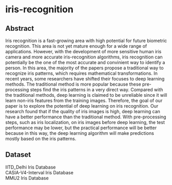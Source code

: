 # iris-recognition
## Abstract
Iris recognition is a fast-growing area with high potential for future biometric recognition. This area is not yet mature enough for a wide range of applications. However, with the development of more sensitive human iris camera and more accurate iris-recognition algorithms, iris recognition can potentially be the one of the most accurate and convinient  way to identify a person. In this area, the majority of the papers propose a traditional way to recognize iris patterns, which requires mathematical transformations. In recent years, some researchers have shifted their focuses to deep learning methods. The traditional method is more popular because these pre-processing steps find the iris patterns in a very direct way. Compared with the traditional methods, deep learning is claimed to be unreliable since it will learn non-iris features from the training images. Therefore, the goal of our paper is to explore the potential of deep learning on iris recognition. Our research found that if the quality of iris images is high, deep learning can have a better performance than the traditional method. With pre-processing steps, such as iris localization, on iris images before deep learning, the test performance may be lower, but the practical performance will be better because in this way, the deep learning algorithm will make predictions mostly based on the iris patterns. 

## Dataset
IITD_Delhi Iris Database    
CASIA-V4-Interval Iris Database    
MMU2 Iris Database    
